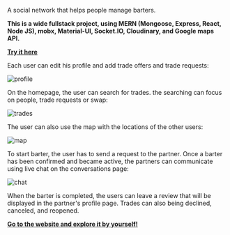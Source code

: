 
A social network that helps people manage barters.

**This is a wide fullstack project, using MERN (Mongoose, Express, React, Node JS), mobx, Material-UI, Socket.IO, Cloudinary, and Google maps API.**

[**Try it here**](https://trading-post-rules.herokuapp.com/)

Each user can edit his profile and add trade offers and trade requests:

![profile](https://user-images.githubusercontent.com/73039912/107616034-e7afa500-6c55-11eb-8d1d-1ad786d628c9.png)

On the homepage, the user can search for trades. the searching can focus on people, trade requests or swap:

![trades](https://user-images.githubusercontent.com/73039912/107616049-f0a07680-6c55-11eb-853e-2d2fa90617ed.png)

The user can also use the map with the locations of the other users:

![map](https://user-images.githubusercontent.com/73039912/107616060-f7c78480-6c55-11eb-91fa-fd64aa26acb4.png)

To start barter, the user has to send a request to the partner. Once a barter has been confirmed and became active, the partners can communicate using live chat on the conversations page:

![chat](https://user-images.githubusercontent.com/73039912/107616072-fd24cf00-6c55-11eb-9c4b-f1d7bd27bfb2.png)

When the barter is completed, the users can leave a review that will be displayed in the partner's profile page. Trades can also being declined, canceled, and reopened.

[**Go to the website and explore it by yourself!**](https://trading-post-rules.herokuapp.com/)
